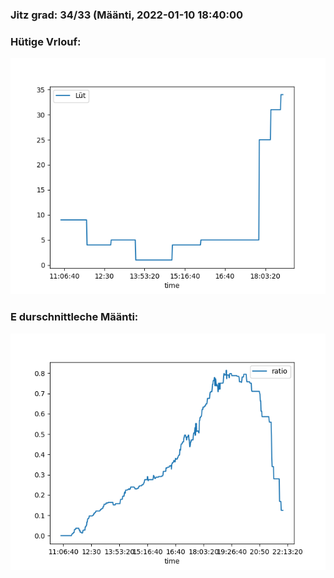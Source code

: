 ### Jitz grad: 34/33 (Määnti, 2022-01-10 18:40:00

### Hütige Vrlouf:
![Graph](Today.png)

### E durschnittleche Määnti:
![Graph](Määnti.png)
